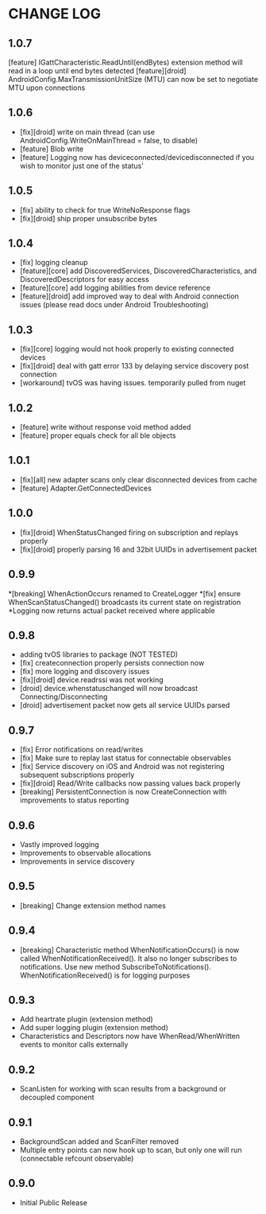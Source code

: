 # CHANGE LOG

## 1.0.7

[feature] IGattCharacteristic.ReadUntil(endBytes) extension method will read in a loop until end bytes detected
[feature][droid] AndroidConfig.MaxTransmissionUnitSize (MTU) can now be set to negotiate MTU upon connections

## 1.0.6

* [fix][droid] write on main thread (can use AndroidConfig.WriteOnMainThread = false, to disable)
* [feature] Blob write
* [feature] Logging now has deviceconnected/devicedisconnected if you wish to monitor just one of the status'

## 1.0.5

* [fix] ability to check for true WriteNoResponse flags
* [fix][droid] ship proper unsubscribe bytes

## 1.0.4

* [fix] logging cleanup
* [feature][core] add DiscoveredServices, DiscoveredCharacteristics, and DiscoveredDescriptors for easy access
* [feature][core] add logging abilities from device reference
* [feature][droid] add improved way to deal with Android connection issues (please read docs under Android Troubleshooting)

## 1.0.3

* [fix][core] logging would not hook properly to existing connected devices
* [fix][droid] deal with gatt error 133 by delaying service discovery post connection
* [workaround] tvOS was having issues. temporarily pulled from nuget

## 1.0.2

* [feature] write without response void method added
* [feature] proper equals check for all ble objects

## 1.0.1

* [fix][all] new adapter scans only clear disconnected devices from cache
* [feature] Adapter.GetConnectedDevices

## 1.0.0

* [fix][droid] WhenStatusChanged firing on subscription and replays properly
* [fix][droid] properly parsing 16 and 32bit UUIDs in advertisement packet

## 0.9.9

*[breaking] WhenActionOccurs renamed to CreateLogger
*[fix] ensure WhenScanStatusChanged() broadcasts its current state on registration
*Logging now returns actual packet received where applicable

## 0.9.8

* adding tvOS libraries to package (NOT TESTED)
* [fix] createconnection properly persists connection now
* [fix] more logging and discovery issues
* [fix][droid] device.readrssi was not working
* [droid] device.whenstatuschanged will now broadcast Connecting/Disconnecting
* [droid] advertisement packet now gets all service UUIDs parsed

## 0.9.7

* [fix] Error notifications on read/writes
* [fix] Make sure to replay last status for connectable observables
* [fix] Service discovery on iOS and Android was not registering subsequent subscriptions properly
* [fix][droid] Read/Write callbacks now passing values back properly
* [breaking] PersistentConnection is now CreateConnection with improvements to status reporting

## 0.9.6

* Vastly improved logging
* Improvements to observable allocations
* Improvements in service discovery

## 0.9.5

* [breaking] Change extension method names

## 0.9.4

* [breaking] Characteristic method WhenNotificationOccurs() is now called WhenNotificationReceived().  It also no longer subscribes to notifications.  Use new method SubscribeToNotifications().  WhenNotificationReceived() is for logging purposes

## 0.9.3

* Add heartrate plugin (extension method)
* Add super logging plugin (extension method)
* Characteristics and Descriptors now have WhenRead/WhenWritten events to monitor calls externally

## 0.9.2

* ScanListen for working with scan results from a background or decoupled component

## 0.9.1

* BackgroundScan added and ScanFilter removed
* Multiple entry points can now hook up to scan, but only one will run (connectable refcount observable)

## 0.9.0

* Initial Public Release